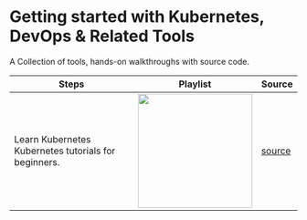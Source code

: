 # Getting started with Kubernetes, DevOps & Related Tools

A Collection of tools, hands-on walkthroughs with source code.

|   Steps   |   Playlist   |   Source   | 
|---|---|---|
| Learn Kubernetes<br/> Kubernetes tutorials for beginners.  | <a href="https://www.youtube.com/c/DineshMistry" title="Kubernetes"><img src="https://cncf-branding.netlify.app/img/projects/kubernetes/stacked/white/kubernetes-stacked-white.png" width=200px; /></a>  | [source](./kubernetes/readme.md)   | 

